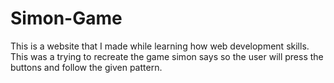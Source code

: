 # Simon-Game

This is a website that I made while learning how web development skills. This was a trying to recreate the game simon says so the user will press the buttons and follow the given pattern.


